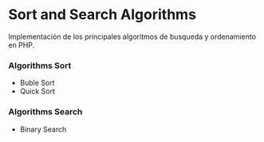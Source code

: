 # Sort and Search Algorithms

Implementación de los principales algoritmos de busqueda y ordenamiento en PHP.

### Algorithms Sort
- Buble Sort
- Quick Sort

### Algorithms Search
- Binary Search